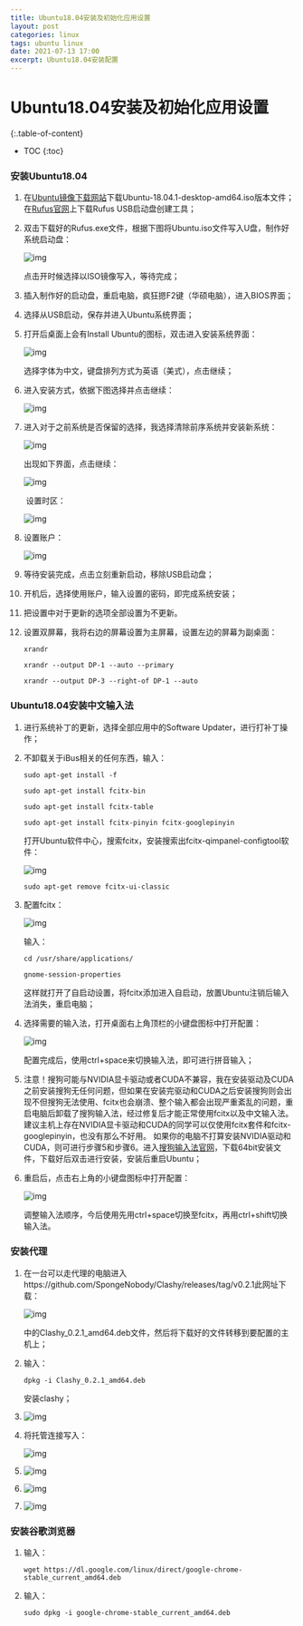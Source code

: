 ```yaml
---
title: Ubuntu18.04安装及初始化应用设置
layout: post
categories: linux
tags: ubuntu linux
date: 2021-07-13 17:00
excerpt: Ubuntu18.04安装配置
---
```


# Ubuntu18.04安装及初始化应用设置

{:.table-of-content}
* TOC
{:toc}

### 安装Ubuntu18.04

1. 在[Ubuntu镜像下载网站](https://mirrors.tuna.tsinghua.edu.cn/ubuntu-releases/18.04.5/)下载Ubuntu-18.04.1-desktop-amd64.iso版本文件；在[Rufus官网](https://rufus.ie/zh/)上下载Rufus USB启动盘创建工具；

2. 双击下载好的Rufus.exe文件，根据下图将Ubuntu.iso文件写入U盘，制作好系统启动盘：

   ![img](/assets/img/typora-user-images/image-20210713164722264.png)

   点击开时候选择以ISO镜像写入，等待完成；

3. 插入制作好的启动盘，重启电脑，疯狂摁F2键（华硕电脑），进入BIOS界面；

4. 选择从USB启动，保存并进入Ubuntu系统界面；

5. 打开后桌面上会有Install Ubuntu的图标，双击进入安装系统界面：

   ![img](/assets/img/typora-user-images/image-20210713004832016.png)

   选择字体为中文，键盘排列方式为英语（美式），点击继续；

6. 进入安装方式，依据下图选择并点击继续：

   ![img](/assets/img/typora-user-images/image-20210713005006742.png)

7. 进入对于之前系统是否保留的选择，我选择清除前序系统并安装新系统：

   ![img](/assets/img/typora-user-images/image-20210713005106530.png)

   出现如下界面，点击继续：

   ![img](/assets/img/typora-user-images/image-20210713005139255.png)

   ​	设置时区：

   ![img](/assets/img/typora-user-images/image-20210713005236500.png)

8. 设置账户：

   ![img](/assets/img/typora-user-images/image-20210713005339106.png)

9. 等待安装完成，点击立刻重新启动，移除USB启动盘；

10. 开机后，选择使用账户，输入设置的密码，即完成系统安装；

11. 把设置中对于更新的选项全部设置为不更新。

12. 设置双屏幕，我将右边的屏幕设置为主屏幕，设置左边的屏幕为副桌面：

    `xrandr`

    `xrandr --output DP-1 --auto --primary`

    `xrandr --output DP-3 --right-of DP-1 --auto`

### Ubuntu18.04安装中文输入法

1. 进行系统补丁的更新，选择全部应用中的Software Updater，进行打补丁操作；

2. 不卸载关于iBus相关的任何东西，输入：

   `sudo apt-get install -f`

   `sudo apt-get install fcitx-bin`

   `sudo apt-get install fcitx-table`

   `sudo apt-get install fcitx-pinyin fcitx-googlepinyin`

   打开Ubuntu软件中心，搜索fcitx，安装搜索出fcitx-qimpanel-configtool软件：

   ![img](/assets/img/typora-user-images/image-20210713164816870.png)

   `sudo apt-get remove fcitx-ui-classic`

3. 配置fcitx：

   ![img](/assets/img/typora-user-images/image-20210713164833051.png)

   输入：

   `cd /usr/share/applications/`

   `gnome-session-properties`

   这样就打开了自启动设置，将fcitx添加进入自启动，放置Ubuntu注销后输入法消失，重启电脑；

4. 选择需要的输入法，打开桌面右上角顶栏的小键盘图标中打开配置：

   ![img](/assets/img/typora-user-images/image-20210713164849686.png)

   配置完成后，使用ctrl+space来切换输入法，即可进行拼音输入；

5. 注意！搜狗可能与NVIDIA显卡驱动或者CUDA不兼容，我在安装驱动及CUDA之前安装搜狗无任何问题，但如果在安装完驱动和CUDA之后安装搜狗则会出现不但搜狗无法使用、fcitx也会崩溃、整个输入都会出现严重紊乱的问题，重启电脑后卸载了搜狗输入法，经过修复后才能正常使用fcitx以及中文输入法。建议主机上存在NVIDIA显卡驱动和CUDA的同学可以仅使用fcitx套件和fcitx-googlepinyin，也没有那么不好用。
     如果你的电脑不打算安装NVIDIA驱动和CUDA，则可进行步骤5和步骤6。进入[搜狗输入法官网](https://pinyin.sogou.com/linux/?r=pinyin)，下载64bit安装文件，下载好后双击进行安装，安装后重启Ubuntu；

6. 重启后，点击右上角的小键盘图标中打开配置：

   ![img](/assets/img/typora-user-images/image-20210713164904440.png)

   调整输入法顺序，今后使用先用ctrl+space切换至fcitx，再用ctrl+shift切换输入法。

### 安装代理

1. 在一台可以走代理的电脑进入https://github.com/SpongeNobody/Clashy/releases/tag/v0.2.1此网址下载：

   ![img](/assets/img/typora-user-images/image-20210713155204660.png)

   中的Clashy_0.2.1_amd64.deb文件，然后将下载好的文件转移到要配置的主机上；

2. 输入：

   `dpkg -i Clashy_0.2.1_amd64.deb`

   安装clashy；

3. ![img](/assets/img/typora-user-images/image-20210713161613052.png)

4. 将托管连接写入：

   ![img](/assets/img/typora-user-images/image-20210713161713829.png)

5. ![img](/assets/img/typora-user-images/image-20210713161727892.png)

6. ![img](/assets/img/typora-user-images/image-20210713161739289.png)

7. ![img](/assets/img/typora-user-images/image-20210713161750799.png)

### 安装谷歌浏览器

1. 输入：

   `wget https://dl.google.com/linux/direct/google-chrome-stable_current_amd64.deb`

2. 输入：

   `sudo dpkg -i google-chrome-stable_current_amd64.deb`

   

